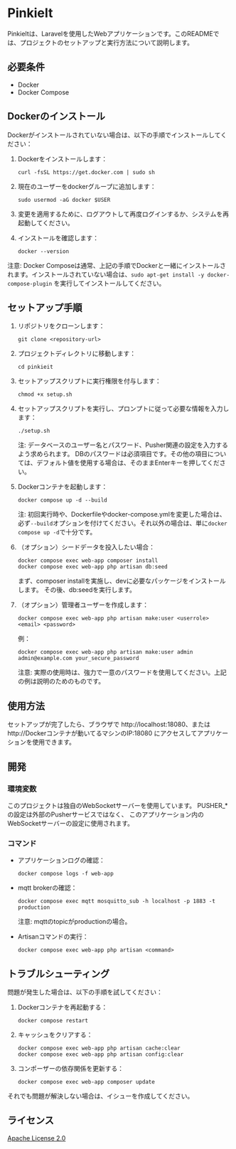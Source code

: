 # PinkieIt

PinkieItは、Laravelを使用したWebアプリケーションです。このREADMEでは、プロジェクトのセットアップと実行方法について説明します。

## 必要条件

- Docker
- Docker Compose

## Dockerのインストール

Dockerがインストールされていない場合は、以下の手順でインストールしてください：

1. Dockerをインストールします：
   ```
   curl -fsSL https://get.docker.com | sudo sh
   ```

2. 現在のユーザーをdockerグループに追加します：
   ```
   sudo usermod -aG docker $USER
   ```

3. 変更を適用するために、ログアウトして再度ログインするか、システムを再起動してください。

4. インストールを確認します：
   ```
   docker --version
   ```

注意: Docker Composeは通常、上記の手順でDockerと一緒にインストールされます。インストールされていない場合は、`sudo apt-get install -y docker-compose-plugin` を実行してインストールしてください。

## セットアップ手順

1. リポジトリをクローンします：
   ```
   git clone <repository-url>
   ```

2. プロジェクトディレクトリに移動します：
   ```
   cd pinkieit
   ```

3. セットアップスクリプトに実行権限を付与します：
   ```
   chmod +x setup.sh
   ```

4. セットアップスクリプトを実行し、プロンプトに従って必要な情報を入力します：
   ```
   ./setup.sh
   ```
   注: データベースのユーザー名とパスワード、Pusher関連の設定を入力するよう求められます。
   DBのパスワードは必須項目です。その他の項目については、デフォルト値を使用する場合は、そのままEnterキーを押してください。

5. Dockerコンテナを起動します：
   ```
   docker compose up -d --build
   ```
   注: 初回実行時や、Dockerfileやdocker-compose.ymlを変更した場合は、必ず`--build`オプションを付けてください。それ以外の場合は、単に`docker compose up -d`で十分です。

6. （オプション）シードデータを投入したい場合：
   ```
   docker compose exec web-app composer install
   docker compose exec web-app php artisan db:seed
   ```
   まず、composer installを実施し、devに必要なパッケージをインストールします。 その後、db:seedを実行します。

7. （オプション）管理者ユーザーを作成します：
   ```
   docker compose exec web-app php artisan make:user <userrole> <email> <password>
   ```
   例：
   ```
   docker compose exec web-app php artisan make:user admin admin@example.com your_secure_password
   ```
   注意: 実際の使用時は、強力で一意のパスワードを使用してください。上記の例は説明のためのものです。

## 使用方法

セットアップが完了したら、ブラウザで http://localhost:18080、またはhttp://Dockerコンテナが動いてるマシンのIP:18080 にアクセスしてアプリケーションを使用できます。

## 開発

### 環境変数

このプロジェクトは独自のWebSocketサーバーを使用しています。
PUSHER_*の設定は外部のPusherサービスではなく、
このアプリケーション内のWebSocketサーバーの設定に使用されます。

### コマンド

- アプリケーションログの確認：
  ```
  docker compose logs -f web-app
  ```

- mqtt brokerの確認：
  ```
  docker compose exec mqtt mosquitto_sub -h localhost -p 1883 -t production
  ```
   注意: mqttのtopicがproductionの場合。


- Artisanコマンドの実行：
  ```
  docker compose exec web-app php artisan <command>
  ```

## トラブルシューティング

問題が発生した場合は、以下の手順を試してください：

1. Dockerコンテナを再起動する：
   ```
   docker compose restart
   ```

2. キャッシュをクリアする：
   ```
   docker compose exec web-app php artisan cache:clear
   docker compose exec web-app php artisan config:clear
   ```

3. コンポーザーの依存関係を更新する：
   ```
   docker compose exec web-app composer update
   ```

それでも問題が解決しない場合は、イシューを作成してください。

## ライセンス

[Apache License 2.0](LICENSE)